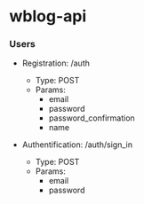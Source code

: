 # wblog-api

### Users

* Registration: /auth
  * Type: POST
  * Params:
    * email
    * password
    * password_confirmation
    * name

* Authentification: /auth/sign_in
  * Type: POST
  * Params:
    * email
    * password

